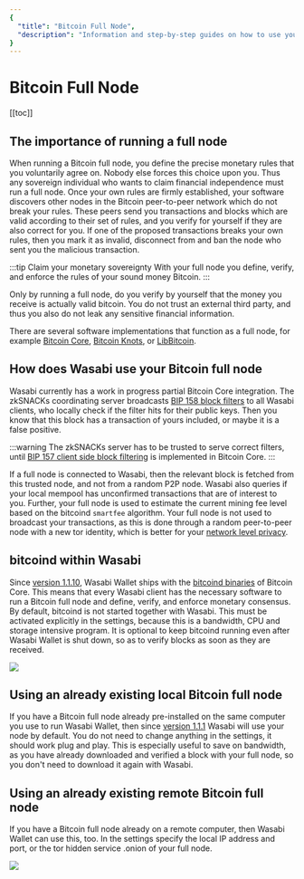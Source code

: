 ```yaml
---
{
  "title": "Bitcoin Full Node",
  "description": "Information and step-by-step guides on how to use your own Bitcoin Core full node together with Wasabi Wallet. This is the Wasabi documentation, an archive of knowledge about the open-source, non-custodial and privacy-focused Bitcoin wallet for desktop."
}
---
```


# Bitcoin Full Node

[[toc]]

## The importance of running a full node

When running a Bitcoin full node, you define the precise monetary rules that you voluntarily agree on.
Nobody else forces this choice upon you.
Thus any sovereign individual who wants to claim financial independence must run a full node.
Once your own rules are firmly established, your software discovers other nodes in the Bitcoin peer-to-peer network which do not break your rules.
These peers send you transactions and blocks which are valid according to their set of rules, and you verify for yourself if they are also correct for you.
If one of the proposed transactions breaks your own rules, then you mark it as invalid, disconnect from and ban the node who sent you the malicious transaction.

:::tip Claim your monetary sovereignty
With your full node you define, verify, and enforce the rules of your sound money Bitcoin.
:::

Only by running a full node, do you verify by yourself that the money you receive is actually valid bitcoin.
You do not trust an external third party, and thus you also do not leak any sensitive financial information.

There are several software implementations that function as a full node, for example [Bitcoin Core](https://bitcoincore.org/), [Bitcoin Knots](https://http://bitcoinknots.org/), or [LibBitcoin](https://libbitcoin.info/).

## How does Wasabi use your Bitcoin full node

Wasabi currently has a work in progress partial Bitcoin Core integration.
The zkSNACKs coordinating server broadcasts [BIP 158 block filters](/using-wasabi/BIPs.md#bip-158-compact-block-filters-for-light-clients) to all Wasabi clients, who locally check if the filter hits for their public keys.
Then you know that this block has a transaction of yours included, or maybe it is a false positive.

:::warning
The zkSNACKs server has to be trusted to serve correct filters, until [BIP 157 client side block filtering](/using-wasabi/BIPs.md#bip-158-compact-block-filters-for-light-clients) is implemented in Bitcoin Core.
:::

If a full node is connected to Wasabi, then the relevant block is fetched from this trusted node, and not from a random P2P node.
Wasabi also queries if your local mempool has unconfirmed transactions that are of interest to you.
Further, your full node is used to estimate the current mining fee level based on the bitcoind `smartfee` algorithm.
Your full node is not used to broadcast your transactions, as this is done through a random peer-to-peer node with a new tor identity, which is better for your [network level privacy](/using-wasabi/NetworkLevelPrivacy.md).

## bitcoind within Wasabi

Since [version 1.1.10](https://github.com/zkSNACKs/WalletWasabi/releases/tag/v1.1.10), Wasabi Wallet ships with the [bitcoind binaries](https://github.com/zkSNACKs/WalletWasabi/tree/master/WalletWasabi/Microservices/Binaries) of Bitcoin Core.
This means that every Wasabi client has the necessary software to run a Bitcoin full node and define, verify, and enforce monetary consensus.
By default, bitcoind is not started together with Wasabi.
This must be activated explicitly in the settings, because this is a bandwidth, CPU and storage intensive program.
It is optional to keep bitcoind running even after Wasabi Wallet is shut down, so as to verify blocks as soon as they are received.

![](/SettingsBitcoinCore.png)

## Using an already existing local Bitcoin full node

If you have a Bitcoin full node already pre-installed on the same computer you use to run Wasabi Wallet, then since [version 1.1.1](https://github.com/zkSNACKs/WalletWasabi/releases/tag/v1.1.1) Wasabi will use your node by default.
You do not need to change anything in the settings, it should work plug and play.
This is especially useful to save on bandwidth, as you have already downloaded and verified a block with your full node, so you don't need to download it again with Wasabi.

## Using an already existing remote Bitcoin full node

If you have a Bitcoin full node already on a remote computer, then Wasabi Wallet can use this, too.
In the settings specify the local IP address and port, or the tor hidden service .onion of your full node.

![](/SettingsBitcoinCoreRemote.png)

